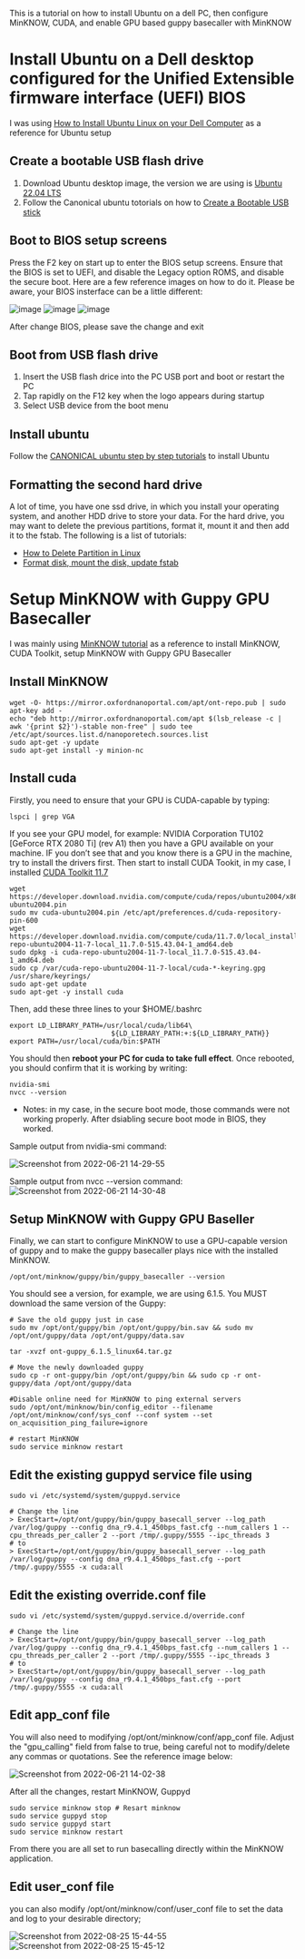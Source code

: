 This is a tutorial on how to install Ubuntu on a dell PC, then configure MinKNOW, CUDA, and enable GPU based guppy basecaller with MinKNOW  
# Install Ubuntu on a Dell desktop configured for the Unified Extensible firmware interface (UEFI) BIOS
I was using [How to Install Ubuntu Linux on your Dell Computer](https://www.dell.com/support/kbdoc/en-ca/000131655/how-to-install-ubuntu-linux-on-your-dell-pc) as a reference for Ubuntu setup

## Create a bootable USB flash drive
1. Download Ubuntu desktop image, the version we are using is [Ubuntu 22.04 LTS](https://ubuntu.com/download/desktop)
2. Follow the Canonical ubuntu totorials on how to [Create a Bootable USB stick](https://ubuntu.com/tutorials/install-ubuntu-desktop#3-create-a-bootable-usb-stick)
## Boot to BIOS setup screens
Press the F2 key on start up to enter the BIOS setup screens. Ensure that the BIOS is set to UEFI, and disable the Legacy option ROMS, and disable the secure boot. Here are a few reference images on how to do it. Please be aware, your BIOS insterface can be a little different:

![image](https://user-images.githubusercontent.com/52679027/174858747-5383538b-bb34-4629-aed3-9b7e84392246.png)
![image](https://user-images.githubusercontent.com/52679027/174859187-b8cdaab2-f805-4841-b548-547c6f96fd42.png)
![image](https://user-images.githubusercontent.com/52679027/174892849-f51e928b-cd52-48db-aa48-60b423083427.png)


After change BIOS, please save the change and exit

## Boot from USB flash drive
1. Insert the USB flash drice into the PC USB port and boot or restart the PC
2. Tap rapidly on the F12 key when the logo appears during startup
3. Select USB device from the boot menu

## Install ubuntu 
Follow the [CANONICAL ubuntu step by step tutorials](https://ubuntu.com/tutorials/install-ubuntu-desktop#1-overview) to install Ubuntu 

## Formatting the second hard drive
A lot of time, you have one ssd drive, in which you install your operating system, and another HDD drive to store your data. For the hard drive, you may want to delete the previous partitions, format it, mount it and then add it to the fstab. The following is a list of tutorials: 
* [How to Delete Partition in Linux](https://phoenixnap.com/kb/delete-partition-linux)
* [Format disk, mount the disk, update fstab](https://www.cyberciti.biz/faq/linux-disk-format/)

# Setup MinKNOW with Guppy GPU Basecaller
I was mainly using [MinKNOW tutorial](https://jhuapl-bio.github.io/Basestack/supplemental/minknow_guppy) as a reference to install MinKNOW, CUDA Toolkit, setup MinKNOW with Guppy GPU Basecaller

## Install MinKNOW
```
wget -O- https://mirror.oxfordnanoportal.com/apt/ont-repo.pub | sudo apt-key add -
echo "deb http://mirror.oxfordnanoportal.com/apt $(lsb_release -c | awk '{print $2}')-stable non-free" | sudo tee /etc/apt/sources.list.d/nanoporetech.sources.list
sudo apt-get -y update
sudo apt-get install -y minion-nc
```
## Install cuda
Firstly, you need to ensure that your GPU is CUDA-capable by typing:
```
lspci | grep VGA
```
If you see your GPU model, for example: NVIDIA Corporation TU102 [GeForce RTX 2080 Ti] (rev A1) then you have a GPU available on your machine. IF you don’t see that and you know there is a GPU in the machine, try to install the drivers first. Then start to install CUDA Tookit, in my case, I installed [CUDA Toolkit 11.7](https://developer.nvidia.com/cuda-downloads?target_os=Linux&target_arch=x86_64&Distribution=Ubuntu&target_version=20.04&target_type=deb_local)

```
wget https://developer.download.nvidia.com/compute/cuda/repos/ubuntu2004/x86_64/cuda-ubuntu2004.pin
sudo mv cuda-ubuntu2004.pin /etc/apt/preferences.d/cuda-repository-pin-600
wget https://developer.download.nvidia.com/compute/cuda/11.7.0/local_installers/cuda-repo-ubuntu2004-11-7-local_11.7.0-515.43.04-1_amd64.deb
sudo dpkg -i cuda-repo-ubuntu2004-11-7-local_11.7.0-515.43.04-1_amd64.deb
sudo cp /var/cuda-repo-ubuntu2004-11-7-local/cuda-*-keyring.gpg /usr/share/keyrings/
sudo apt-get update
sudo apt-get -y install cuda
```

Then, add these three lines to your $HOME/.bashrc

```
export LD_LIBRARY_PATH=/usr/local/cuda/lib64\
                         ${LD_LIBRARY_PATH:+:${LD_LIBRARY_PATH}}
export PATH=/usr/local/cuda/bin:$PATH
```

You should then **reboot your PC for cuda to take full effect**. Once rebooted, you should confirm that it is working by writing:
```
nvidia-smi
nvcc --version
```
* Notes: in my case, in the secure boot mode, those commands were not working properly. After dsiabling secure boot mode in BIOS, they worked.

Sample output from nvidia-smi command:  

![Screenshot from 2022-06-21 14-29-55](https://user-images.githubusercontent.com/52679027/174892221-0cda31c0-e1ea-4a88-abc7-27138a5ff8fe.png)

Sample output from nvcc --version command:  
![Screenshot from 2022-06-21 14-30-48](https://user-images.githubusercontent.com/52679027/174892486-3c303742-a0ff-4edd-b2ec-0056cdb9ed03.png)


## Setup MinKNOW with Guppy GPU Baseller
Finally, we can start to configure MinKNOW to use a GPU-capable version of guppy and to make the guppy basecaller plays nice with the installed MinKNOW.

```
/opt/ont/minknow/guppy/bin/guppy_basecaller --version
```
You should see a version, for example, we are using 6.1.5. You MUST download the same version of the Guppy:

```
# Save the old guppy just in case
sudo mv /opt/ont/guppy/bin /opt/ont/guppy/bin.sav && sudo mv /opt/ont/guppy/data /opt/ont/guppy/data.sav

tar -xvzf ont-guppy_6.1.5_linux64.tar.gz

# Move the newly downloaded guppy
sudo cp -r ont-guppy/bin /opt/ont/guppy/bin && sudo cp -r ont-guppy/data /opt/ont/guppy/data

#Disable online need for MinKNOW to ping external servers
sudo /opt/ont/minknow/bin/config_editor --filename /opt/ont/minknow/conf/sys_conf --conf system --set on_acquisition_ping_failure=ignore

# restart MinKNOW
sudo service minknow restart
```

## Edit the existing guppyd service file using 
```
sudo vi /etc/systemd/system/guppyd.service

# Change the line
> ExecStart=/opt/ont/guppy/bin/guppy_basecall_server --log_path /var/log/guppy --config dna_r9.4.1_450bps_fast.cfg --num_callers 1 --cpu_threads_per_caller 2 --port /tmp/.guppy/5555 --ipc_threads 3
# to 
> ExecStart=/opt/ont/guppy/bin/guppy_basecall_server --log_path /var/log/guppy --config dna_r9.4.1_450bps_fast.cfg --port /tmp/.guppy/5555 -x cuda:all
```

## Edit the existing override.conf file
```
sudo vi /etc/systemd/system/guppyd.service.d/override.conf

# Change the line
> ExecStart=/opt/ont/guppy/bin/guppy_basecall_server --log_path /var/log/guppy --config dna_r9.4.1_450bps_fast.cfg --num_callers 1 --cpu_threads_per_caller 2 --port /tmp/.guppy/5555 --ipc_threads 3
# to 
> ExecStart=/opt/ont/guppy/bin/guppy_basecall_server --log_path /var/log/guppy --config dna_r9.4.1_450bps_fast.cfg --port /tmp/.guppy/5555 -x cuda:all
```

## Edit app_conf file  
You will also need to modifying /opt/ont/minknow/conf/app_conf file. Adjust the "gpu_calling" field from false to true, being careful not to modify/delete any commas or quotations. See the reference image below:  

![Screenshot from 2022-06-21 14-02-38](https://user-images.githubusercontent.com/52679027/174887939-b7b24cfd-54f0-4191-bc7c-791fa767f3ce.png)


After all the changes, restart MinKNOW, Guppyd

```
sudo service minknow stop # Resart minknow
sudo service guppyd stop
sudo service guppyd start
sudo service minknow restart
```
From there you are all set to run basecalling directly within the MinKNOW application.

## Edit user_conf file
you can also modify /opt/ont/minknow/conf/user_conf file to set the data and log to your desirable directory;


![Screenshot from 2022-08-25 15-44-55](https://user-images.githubusercontent.com/52679027/186774882-638fc3ff-9703-422e-b9c9-d56bd2f40bcc.png)
![Screenshot from 2022-08-25 15-45-12](https://user-images.githubusercontent.com/52679027/186774884-c5e83cba-71ad-439c-a638-641bb1351a6c.png)

